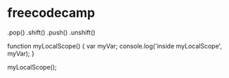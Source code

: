 # freecodecamp

.pop()
.shift()
.push()
.unshift()


function myLocalScope() {
  var myVar;
  console.log('inside myLocalScope', myVar);
}

myLocalScope();
